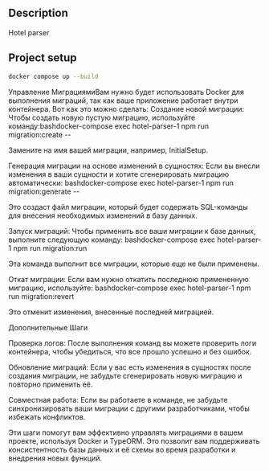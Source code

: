 ## Description

Hotel parser

## Project setup

```bash
docker compose up --build
```

Управление МиграциямиВам нужно будет использовать Docker для выполнения миграций, так как ваше приложение работает внутри контейнера. Вот как это можно сделать:
Создание новой миграции:
Чтобы создать новую пустую миграцию, используйте команду:bashdocker-compose exec hotel-parser-1 npm run migration:create -- <MigrationName>

Замените <MigrationName> на имя вашей миграции, например, InitialSetup.


Генерация миграции на основе изменений в сущностях:
Если вы внесли изменения в ваши сущности и хотите сгенерировать миграцию автоматически:
bashdocker-compose exec hotel-parser-1 npm run migration:generate -- <MigrationName>

Это создаст файл миграции, который будет содержать SQL-команды для внесения необходимых изменений в базу данных.


Запуск миграций:
Чтобы применить все ваши миграции к базе данных, выполните следующую команду:
bashdocker-compose exec hotel-parser-1 npm run migration:run

Эта команда выполнит все миграции, которые еще не были применены.


Откат миграции:
Если вам нужно откатить последнюю примененную миграцию, используйте:
bashdocker-compose exec hotel-parser-1 npm run migration:revert

Это отменит изменения, внесенные последней миграцией.


Дополнительные Шаги


Проверка логов: После выполнения команд вы можете проверить логи контейнера, чтобы убедиться, что все прошло успешно и без ошибок.


Обновление миграций: Если у вас есть изменения в сущностях после создания миграции, не забудьте сгенерировать новую миграцию и повторно применить её.


Совместная работа: Если вы работаете в команде, не забудьте синхронизировать ваши миграции с другими разработчиками, чтобы избежать конфликтов.


Эти шаги помогут вам эффективно управлять миграциями в вашем проекте, используя Docker и TypeORM. Это позволит вам поддерживать консистентность базы данных и её схемы во время разработки и внедрения новых функций.